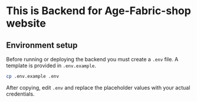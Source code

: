 # This is Backend for Age-Fabric-shop website

## Environment setup

Before running or deploying the backend you must create a `.env` file. A template is provided in `.env.example`.

```bash
cp .env.example .env
```

After copying, edit `.env` and replace the placeholder values with your actual credentials.

